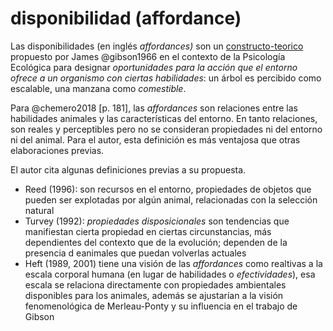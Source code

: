 # disponibilidad (affordance)

Las disponibilidades (en inglés *affordances)* son un [constructo-teorico](constructo-teorico.md) propuesto por James @gibson1966 en el contexto de la Psicología Ecológica para designar *oportunidades para la acción que el entorno ofrece a un organismo con ciertas habilidades*: un árbol es percibido como escalable, una manzana como *comestible*.

Para @chemero2018 [p. 181], las *affordances* son relaciones entre las habilidades animales y las características del entorno. En tanto relaciones, son reales y perceptibles pero no se consideran propiedades ni del entorno ni del animal. Para el autor, esta definición es más ventajosa que otras elaboraciones previas.

El autor cita algunas definiciones previas a su propuesta.

* Reed (1996): son recursos en el entorno, propiedades de objetos que pueden ser explotadas por algún animal, relacionadas con la selección natural
* Turvey (1992): *propiedades disposicionales* son tendencias que manifiestan cierta propiedad en ciertas circunstancias, más dependientes del contexto que de la evolución; dependen de la presencia d eanimales que puedan volverlas actuales
* Heft (1989, 2001) tiene una visión de las *affordances* como realtivas a la escala corporal humana (en lugar de habilidades o *efectividades*), esa escala se relaciona directamente con propiedades ambientales disponibles para los animales, además se ajustarían a la visión fenomenológica de Merleau-Ponty y su influencia en el trabajo de Gibson
